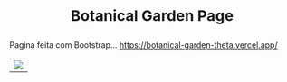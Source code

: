# <p align="center"><span style="font-size: 26px;">Botanical Garden Page</span></p>

Pagina feita com Bootstrap... https://botanical-garden-theta.vercel.app/

<table>
  <tr>
    <td>
      <img src="https://lh3.googleusercontent.com/pw/ADCreHfRsp0D-IU4rzvLfpZLNkvS2Gcl4vZZKxHi_qi3yF8Tlg12KFDtiX0-WKF0M6Ve5RHFPVOr_bO9u1zGazKbr2g3sUD6-ONCzPnpc9K-51sDqguFiRpLszK3hTDwFT8AbFY_nk4Xo28-7hRa2g6gc67kQfrU9oODygNeFtjEaHFE4EMDH6ajI3Ut1aKc1Sfi7S3bEQ82SIu9K-l9gQqvtxfs1EFuqSlBQQDioSYrwPZz7CVfmjX_Uk9rZWHezQqE_CvPkgsVT_OIW5xqT_Tm4OsqW3SJHNejrEtAsLjOgwiegfks2GE4UakFslBrW0fb-i-9tMyaijKUgWrgEcsxfQirQkSmofPlc0IQcbpkKDyE1TpcWjDJsL5DAjbLUI8reiXJQ4WocwCKckXDWzYmV-yvuVJHXGDLkiHcywtEvXVQPUU_o9oleDe4SmCiaaqGTIp2Grnkgi9px0dOapev2Bd4nayZyK47goq2OiU_O31wwL3B9EJlD0CRGrwpPWTLQkHSQ0DjdPP-pVchqwOUiDRw1P77m2R6bl8RzqL_tUQC-ciHBEnh7eBVver1RNP5mYzHqZwdb1dvVJ61X_irXmLIEM88LaZgUEnfNBOgqU1Ij0wjDlHMd5ksx492DjfoVVACKbT2bbZ2R5TVV3WA-bQQWV-Gd80i0gaepPifyAgHuCXPUjqFURLo_OuW_hE0g3r066UgMl3IFL14XBhkD0IA9RE1_AK6hgYBCdSe6aLRHIn7fjpsn7Gf0p2pmuh6wuqiaEvwr3Ci_EK7m5FBvXPdQjRutToNdxkpnaLyCavpg8DmjhK4-d0RaJ4LnHk7-yqGAUPsJ6iMj0PbHkschfJRgem4LKKoSfcQyFnnircCaR_1bTDrS97aTPIgI17eCHC8ZA=w1350-h649-s-no-gm?authuser=0">
    </td>
  </tr>
</table>
 
